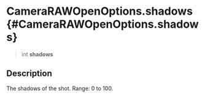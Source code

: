 CameraRAWOpenOptions.shadows {#CameraRAWOpenOptions.shadows}
============================

> int **shadows**

Description
-----------

The shadows of the shot. Range: 0 to 100.
